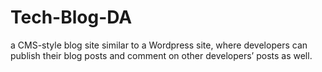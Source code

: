 # Tech-Blog-DA
a CMS-style blog site similar to a Wordpress site, where developers can publish their blog posts and comment on other developers’ posts as well.

